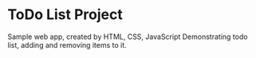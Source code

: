 # ToDo List Project

Sample web app, created by HTML, CSS, JavaScript Demonstrating todo list, adding and removing items to it.



